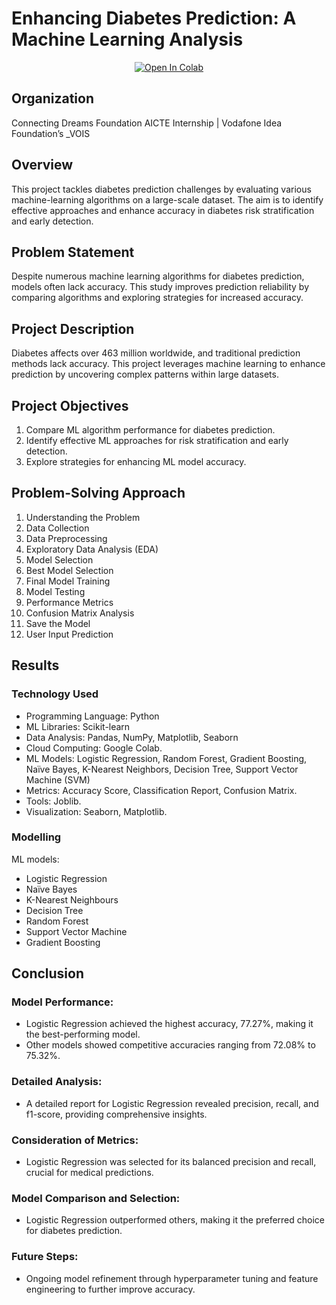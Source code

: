 # Enhancing Diabetes Prediction: A Machine Learning Analysis

<div align="center">
<a target="_blank" href="https://colab.research.google.com/drive/1MXzulN99eBCB1-8zGu5HaRiHF2HMshfN?usp=sharing">
  <img src="https://colab.research.google.com/assets/colab-badge.svg" alt="Open In Colab"/>
</a>
</div>

## Organization

Connecting Dreams Foundation AICTE Internship | Vodafone Idea Foundation’s _VOIS

## Overview

This project tackles diabetes prediction challenges by evaluating various machine-learning algorithms on a large-scale dataset. The aim is to identify effective approaches and enhance accuracy in diabetes risk stratification and early detection.

## Problem Statement

Despite numerous machine learning algorithms for diabetes prediction, models often lack accuracy. This study improves prediction reliability by comparing algorithms and exploring strategies for increased accuracy.

## Project Description

Diabetes affects over 463 million worldwide, and traditional prediction methods lack accuracy. This project leverages machine learning to enhance prediction by uncovering complex patterns within large datasets.

## Project Objectives

1. Compare ML algorithm performance for diabetes prediction.
2. Identify effective ML approaches for risk stratification and early detection.
3. Explore strategies for enhancing ML model accuracy.

## Problem-Solving Approach

1. Understanding the Problem
2. Data Collection
3. Data Preprocessing
4. Exploratory Data Analysis (EDA)
5. Model Selection
6. Best Model Selection
7. Final Model Training
8. Model Testing
9. Performance Metrics
10. Confusion Matrix Analysis
11. Save the Model
12. User Input Prediction

## Results

### Technology Used

- Programming Language: Python
- ML Libraries: Scikit-learn
- Data Analysis: Pandas, NumPy, Matplotlib, Seaborn
- Cloud Computing: Google Colab.
- ML Models: Logistic Regression, Random Forest, Gradient Boosting, Naïve Bayes, K-Nearest Neighbors, Decision Tree, Support Vector Machine (SVM)
- Metrics: Accuracy Score, Classification Report, Confusion Matrix.
- Tools: Joblib.
- Visualization: Seaborn, Matplotlib.

### Modelling

ML models:

- Logistic Regression
- Naïve Bayes 
- K-Nearest Neighbours
- Decision Tree 
- Random Forest
- Support Vector Machine
- Gradient Boosting

## Conclusion

### Model Performance:

- Logistic Regression achieved the highest accuracy, 77.27%, making it the best-performing model.
- Other models showed competitive accuracies ranging from 72.08% to 75.32%.

### Detailed Analysis:

- A detailed report for Logistic Regression revealed precision, recall, and f1-score, providing comprehensive insights.

### Consideration of Metrics:

- Logistic Regression was selected for its balanced precision and recall, crucial for medical predictions.

### Model Comparison and Selection:

- Logistic Regression outperformed others, making it the preferred choice for diabetes prediction.

### Future Steps:

- Ongoing model refinement through hyperparameter tuning and feature engineering to further improve accuracy.
